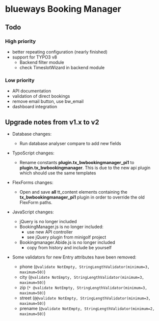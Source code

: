 # blueways Booking Manager

## Todo

### High priority

* better repeating configuration (nearly finished)
* support for TYPO3 v8
    * Backend filter module
    * check TimeslotWizard in backend module

### Low priority
* API documentation
* validation of direct bookings
* remove email button, use bw_email
* dashboard integration

## Upgrade notes from v1.x to v2

* Database changes:
    * Run database analyser compare to add new fields

* TypoScript changes:
    * Rename constants **plugin.tx_bwbookingmanager_pi1** to **plugin.tx_bwbookingmanager**. This is due to the new api plugin which should use the same templates
    
* FlexForms changes: 
    * Open and save **all** tt_content elements containing the **tx_bwbookingmanager_pi1** plugin in order to override the old FlexForm paths.
    
* JavaScript changes:
    * jQuery is no longer included
    * BookingManager.js is no longer included:
        * use new API controller
        * see jQuery plugin from minigolf project
    * Bookingmanager.Abide.js is no longer included
        * copy from history and include be yourself

* Some validators for new Entry attributes have been removed:
    * phone (```@validate NotEmpty, StringLengthValidator(minimum=3, maximum=50)```)
    * city (```@validate NotEmpty, StringLengthValidator(minimum=3, maximum=50)```)
    * zip (```* @validate NotEmpty, StringLengthValidator(minimum=3, maximum=50)```)
    * street (```@@validate NotEmpty, StringLengthValidator(minimum=3, maximum=50)```)
    * prename (```@validate NotEmpty, StringLengthValidator(minimum=2, maximum=50)```)
